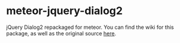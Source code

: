 meteor-jquery-dialog2
==============

jQuery Dialog2 repackaged for meteor. You can find the wiki for this package, as well as the original source [here](http://nikku.github.com/jquery-bootstrap-scripting/).

